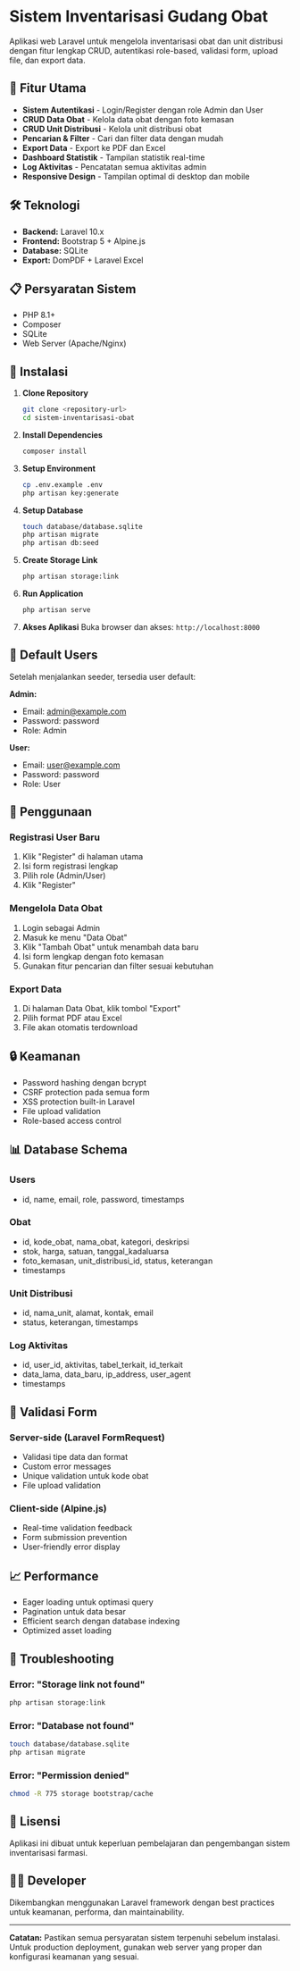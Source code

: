 # Sistem Inventarisasi Gudang Obat

Aplikasi web Laravel untuk mengelola inventarisasi obat dan unit distribusi dengan fitur lengkap CRUD, autentikasi role-based, validasi form, upload file, dan export data.

## 🚀 Fitur Utama

- **Sistem Autentikasi** - Login/Register dengan role Admin dan User
- **CRUD Data Obat** - Kelola data obat dengan foto kemasan
- **CRUD Unit Distribusi** - Kelola unit distribusi obat
- **Pencarian & Filter** - Cari dan filter data dengan mudah
- **Export Data** - Export ke PDF dan Excel
- **Dashboard Statistik** - Tampilan statistik real-time
- **Log Aktivitas** - Pencatatan semua aktivitas admin
- **Responsive Design** - Tampilan optimal di desktop dan mobile

## 🛠️ Teknologi

- **Backend:** Laravel 10.x
- **Frontend:** Bootstrap 5 + Alpine.js
- **Database:** SQLite
- **Export:** DomPDF + Laravel Excel

## 📋 Persyaratan Sistem

- PHP 8.1+
- Composer
- SQLite
- Web Server (Apache/Nginx)

## 🔧 Instalasi

1. **Clone Repository**
   ```bash
   git clone <repository-url>
   cd sistem-inventarisasi-obat
   ```

2. **Install Dependencies**
   ```bash
   composer install
   ```

3. **Setup Environment**
   ```bash
   cp .env.example .env
   php artisan key:generate
   ```

4. **Setup Database**
   ```bash
   touch database/database.sqlite
   php artisan migrate
   php artisan db:seed
   ```

5. **Create Storage Link**
   ```bash
   php artisan storage:link
   ```

6. **Run Application**
   ```bash
   php artisan serve
   ```

7. **Akses Aplikasi**
   Buka browser dan akses: `http://localhost:8000`

## 👤 Default Users

Setelah menjalankan seeder, tersedia user default:

**Admin:**
- Email: admin@example.com
- Password: password
- Role: Admin

**User:**
- Email: user@example.com
- Password: password
- Role: User

## 📱 Penggunaan

### Registrasi User Baru
1. Klik "Register" di halaman utama
2. Isi form registrasi lengkap
3. Pilih role (Admin/User)
4. Klik "Register"

### Mengelola Data Obat
1. Login sebagai Admin
2. Masuk ke menu "Data Obat"
3. Klik "Tambah Obat" untuk menambah data baru
4. Isi form lengkap dengan foto kemasan
5. Gunakan fitur pencarian dan filter sesuai kebutuhan

### Export Data
1. Di halaman Data Obat, klik tombol "Export"
2. Pilih format PDF atau Excel
3. File akan otomatis terdownload

## 🔒 Keamanan

- Password hashing dengan bcrypt
- CSRF protection pada semua form
- XSS protection built-in Laravel
- File upload validation
- Role-based access control

## 📊 Database Schema

### Users
- id, name, email, role, password, timestamps

### Obat
- id, kode_obat, nama_obat, kategori, deskripsi
- stok, harga, satuan, tanggal_kadaluarsa
- foto_kemasan, unit_distribusi_id, status, keterangan
- timestamps

### Unit Distribusi
- id, nama_unit, alamat, kontak, email
- status, keterangan, timestamps

### Log Aktivitas
- id, user_id, aktivitas, tabel_terkait, id_terkait
- data_lama, data_baru, ip_address, user_agent
- timestamps

## 🎯 Validasi Form

### Server-side (Laravel FormRequest)
- Validasi tipe data dan format
- Custom error messages
- Unique validation untuk kode obat
- File upload validation

### Client-side (Alpine.js)
- Real-time validation feedback
- Form submission prevention
- User-friendly error display

## 📈 Performance

- Eager loading untuk optimasi query
- Pagination untuk data besar
- Efficient search dengan database indexing
- Optimized asset loading

## 🐛 Troubleshooting

### Error: "Storage link not found"
```bash
php artisan storage:link
```

### Error: "Database not found"
```bash
touch database/database.sqlite
php artisan migrate
```

### Error: "Permission denied"
```bash
chmod -R 775 storage bootstrap/cache
```

## 📝 Lisensi

Aplikasi ini dibuat untuk keperluan pembelajaran dan pengembangan sistem inventarisasi farmasi.

## 👨‍💻 Developer

Dikembangkan menggunakan Laravel framework dengan best practices untuk keamanan, performa, dan maintainability.

---

**Catatan:** Pastikan semua persyaratan sistem terpenuhi sebelum instalasi. Untuk production deployment, gunakan web server yang proper dan konfigurasi keamanan yang sesuai.

